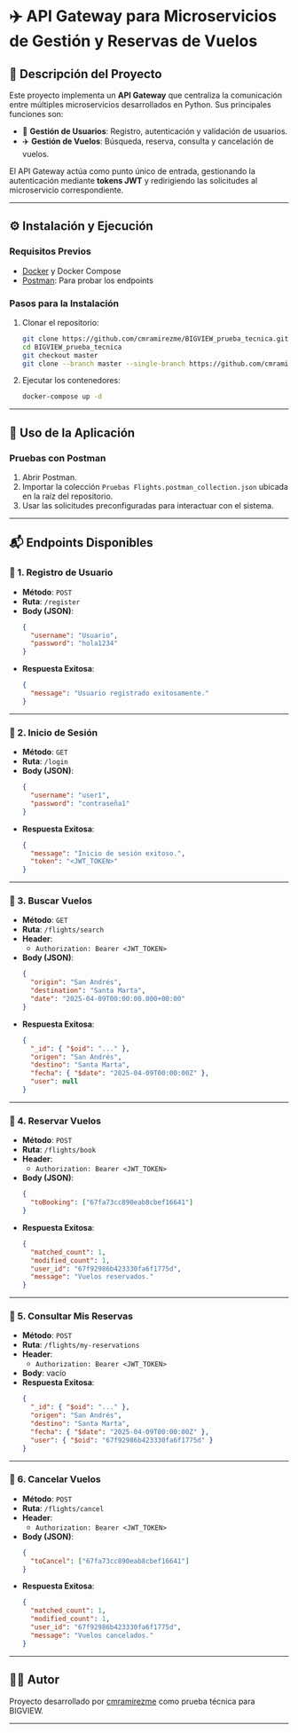 # ✈️ API Gateway para Microservicios de Gestión y Reservas de Vuelos

## 📌 Descripción del Proyecto

Este proyecto implementa un **API Gateway** que centraliza la comunicación entre múltiples microservicios desarrollados en Python. Sus principales funciones son:

- 🔐 **Gestión de Usuarios**: Registro, autenticación y validación de usuarios.
- ✈️ **Gestión de Vuelos**: Búsqueda, reserva, consulta y cancelación de vuelos.

El API Gateway actúa como punto único de entrada, gestionando la autenticación mediante **tokens JWT** y redirigiendo las solicitudes al microservicio correspondiente.

---

## ⚙️ Instalación y Ejecución

### Requisitos Previos

- [Docker](https://www.docker.com/) y Docker Compose
- [Postman](https://www.postman.com/): Para probar los endpoints

### Pasos para la Instalación

1. Clonar el repositorio:
   ```bash
   git clone https://github.com/cmramirezme/BIGVIEW_prueba_tecnica.git
   cd BIGVIEW_prueba_tecnica
   git checkout master
   git clone --branch master --single-branch https://github.com/cmramirezme/BIGVIEW_prueba_tecnica.git
   ```

2. Ejecutar los contenedores:
   ```bash
   docker-compose up -d
   ```

---

## 🚀 Uso de la Aplicación

### Pruebas con Postman

1. Abrir Postman.
2. Importar la colección `Pruebas Flights.postman_collection.json` ubicada en la raíz del repositorio.
3. Usar las solicitudes preconfiguradas para interactuar con el sistema.

---

## 📬 Endpoints Disponibles

### 🔸 1. Registro de Usuario

- **Método**: `POST`
- **Ruta**: `/register`
- **Body (JSON)**:
  ```json
  {
    "username": "Usuario",
    "password": "hola1234"
  }
  ```
- **Respuesta Exitosa**:
  ```json
  {
    "message": "Usuario registrado exitosamente."
  }
  ```

---

### 🔸 2. Inicio de Sesión

- **Método**: `GET`
- **Ruta**: `/login`
- **Body (JSON)**:
  ```json
  {
    "username": "user1",
    "password": "contraseña1"
  }
  ```
- **Respuesta Exitosa**:
  ```json
  {
    "message": "Inicio de sesión exitoso.",
    "token": "<JWT_TOKEN>"
  }
  ```

---

### 🔸 3. Buscar Vuelos

- **Método**: `GET`
- **Ruta**: `/flights/search`
- **Header**:
  - `Authorization: Bearer <JWT_TOKEN>`
- **Body (JSON)**:
  ```json
  {
    "origin": "San Andrés",
    "destination": "Santa Marta",
    "date": "2025-04-09T00:00:00.000+00:00"
  }
  ```
- **Respuesta Exitosa**:
  ```json
  {
    "_id": { "$oid": "..." },
    "origen": "San Andrés",
    "destino": "Santa Marta",
    "fecha": { "$date": "2025-04-09T00:00:00Z" },
    "user": null
  }
  ```

---

### 🔸 4. Reservar Vuelos

- **Método**: `POST`
- **Ruta**: `/flights/book`
- **Header**:
  - `Authorization: Bearer <JWT_TOKEN>`
- **Body (JSON)**:
  ```json
  {
    "toBooking": ["67fa73cc890eab8cbef16641"]
  }
  ```
- **Respuesta Exitosa**:
  ```json
  {
    "matched_count": 1,
    "modified_count": 1,
    "user_id": "67f92986b423330fa6f1775d",
    "message": "Vuelos reservados."
  }
  ```

---

### 🔸 5. Consultar Mis Reservas

- **Método**: `POST`
- **Ruta**: `/flights/my-reservations`
- **Header**:
  - `Authorization: Bearer <JWT_TOKEN>`
- **Body**: vacío
- **Respuesta Exitosa**:
  ```json
  {
    "_id": { "$oid": "..." },
    "origen": "San Andrés",
    "destino": "Santa Marta",
    "fecha": { "$date": "2025-04-09T00:00:00Z" },
    "user": { "$oid": "67f92986b423330fa6f1775d" }
  }
  ```

---

### 🔸 6. Cancelar Vuelos

- **Método**: `POST`
- **Ruta**: `/flights/cancel`
- **Header**:
  - `Authorization: Bearer <JWT_TOKEN>`
- **Body (JSON)**:
  ```json
  {
    "toCancel": ["67fa73cc890eab8cbef16641"]
  }
  ```
- **Respuesta Exitosa**:
  ```json
  {
    "matched_count": 1,
    "modified_count": 1,
    "user_id": "67f92986b423330fa6f1775d",
    "message": "Vuelos cancelados."
  }
  ```

---

## 🧑‍💻 Autor

Proyecto desarrollado por [cmramirezme](https://github.com/cmramirezme) como prueba técnica para BIGVIEW.

---
